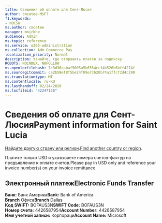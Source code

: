 ```yaml
---
title: Сведения об оплате для Сент-Люсия
author: cmcatee-MSFT
f1.keywords:
- NOCSH
ms.author: cmcatee
manager: mnirkhe
audience: Admin
ms.topic: reference
ms.service: o365-administration
ms.collection: Adm_Commerce_Pay
localization_priority: Normal
description: Узнайте, где отправить платеж за подписку.
ROBOTS: NOINDEX, NOFOLLOW
ms.openlocfilehash: 7c3d36cabaf5005a5b6564ccf4b526b6bff4274f
ms.sourcegitcommit: ca2b58ef8f5be24f09e73620b74a1ffcf2d4c290
ms.translationtype: MT
ms.contentlocale: ru-RU
ms.lasthandoff: 02/24/2020
ms.locfileid: "42247136"
---
```

# <a name="payment-information-for-saint-lucia"></a><span data-ttu-id="8b03a-103">Сведения об оплате для Сент-Люсия</span><span class="sxs-lookup"><span data-stu-id="8b03a-103">Payment information for Saint Lucia</span></span>

<span data-ttu-id="8b03a-104">[Найдите другую страну или регион](../billing-and-payments/pay-for-your-subscription.md).</span><span class="sxs-lookup"><span data-stu-id="8b03a-104">[Find another country or region](../billing-and-payments/pay-for-your-subscription.md).</span></span>

<span data-ttu-id="8b03a-105">Платите только USD и указываете номера счетов-фактур на предъявление к оплате счетов.</span><span class="sxs-lookup"><span data-stu-id="8b03a-105">Please pay in USD only and reference your invoice number(s) on your invoice remittance.</span></span>

## <a name="electronic-funds-transfer"></a><span data-ttu-id="8b03a-106">Электронный платеж</span><span class="sxs-lookup"><span data-stu-id="8b03a-106">Electronic Funds Transfer</span></span>

<span data-ttu-id="8b03a-107">**Банк:** Банк Америка</span><span class="sxs-lookup"><span data-stu-id="8b03a-107">**Bank:** Bank of America</span></span>  
<span data-ttu-id="8b03a-108">**Branch** Офиса</span><span class="sxs-lookup"><span data-stu-id="8b03a-108">**Branch** Dallas</span></span>  
<span data-ttu-id="8b03a-109">**Код SWIFT:** BOFAUS3N</span><span class="sxs-lookup"><span data-stu-id="8b03a-109">**SWIFT Code:** BOFAUS3N</span></span>  
<span data-ttu-id="8b03a-110">**Номер счета:** 4426587954</span><span class="sxs-lookup"><span data-stu-id="8b03a-110">**Account Number:** 4426587954</span></span>  
<span data-ttu-id="8b03a-111">**Имя учетной записи:** Корпораци</span><span class="sxs-lookup"><span data-stu-id="8b03a-111">**Account Name:** Microsoft</span></span>  